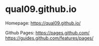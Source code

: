 # qual09.github.io

Homepage:
https://qual09.github.io/

Github Pages:
https://pages.github.com/
https://guides.github.com/features/pages/
